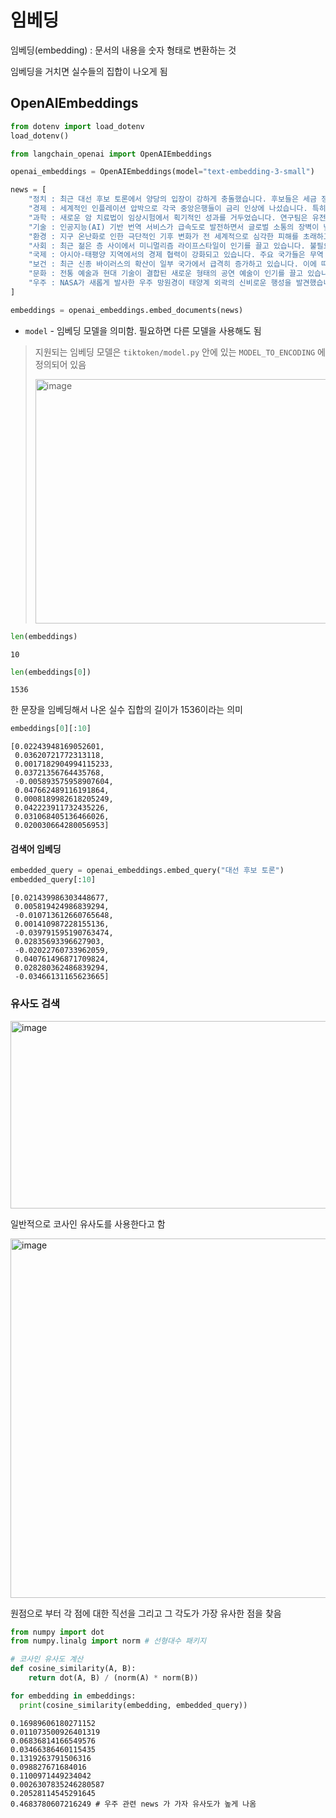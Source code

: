 ﻿# 임베딩

임베딩(embedding) : 문서의 내용을 숫자 형태로 변환하는 것

임베딩을 거치면 실수들의 집합이 나오게 됨

## OpenAIEmbeddings

```py
from dotenv import load_dotenv
load_dotenv()

from langchain_openai import OpenAIEmbeddings

openai_embeddings = OpenAIEmbeddings(model="text-embedding-3-small")

news = [
    "정치 : 최근 대선 후보 토론에서 양당의 입장이 강하게 충돌했습니다. 후보들은 세금 정책과 사회 복지 확대 여부를 두고 팽팽한 신경전을 벌였습니다. 전문가들은 이번 선거가 향후 10년간 정치 지형을 크게 변화시킬 것이라고 전망합니다.",
    "경제 : 세계적인 인플레이션 압박으로 각국 중앙은행들이 금리 인상에 나섰습니다. 특히 미국 연방준비제도는 예상보다 더 강력한 금리 인상을 단행하며 시장에 충격을 주었습니다. 이로 인해 주식과 채권 시장에서 대규모 매도세가 발생했습니다.",
    "과학 : 새로운 암 치료법이 임상시험에서 획기적인 성과를 거두었습니다. 연구팀은 유전자 편집 기술을 이용해 특정 암세포만을 표적으로 삼는 방법을 개발했습니다. 이 치료법이 상용화된다면 기존 치료법보다 부작용이 크게 줄어들 것으로 기대됩니다.",
    "기술 : 인공지능(AI) 기반 번역 서비스가 급속도로 발전하면서 글로벌 소통의 장벽이 낮아지고 있습니다. 최근 출시된 AI 번역기는 실시간으로 음성을 번역해주는 기능을 제공하며, 다양한 언어를 지원합니다. 이에 따라 다국적 비즈니스와 국제 회의의 효율성이 크게 향상될 것으로 보입니다.",
    "환경 : 지구 온난화로 인한 극단적인 기후 변화가 전 세계적으로 심각한 피해를 초래하고 있습니다. 북극 해빙이 급격히 녹고 있으며, 이로 인해 해수면 상승이 가속화되고 있습니다. 환경 단체들은 즉각적인 탄소 배출 감축이 필요하다고 경고하고 있습니다.",
    "사회 : 최근 젊은 층 사이에서 미니멀리즘 라이프스타일이 인기를 끌고 있습니다. 불필요한 물건을 줄이고 필수품만을 소유하는 이 방식은 스트레스 감소와 심리적 안정에 도움을 준다고 알려져 있습니다. 이에 따라 관련 제품과 서비스 시장도 확대되고 있습니다.",
    "국제 : 아시아-태평양 지역에서의 경제 협력이 강화되고 있습니다. 주요 국가들은 무역 장벽을 낮추고 공동 개발 프로젝트를 추진하며 상호 이익을 추구하고 있습니다. 그러나 중국과 미국 간의 갈등이 여전히 지역 안정에 큰 변수로 작용하고 있습니다.",
    "보건 : 최근 신종 바이러스의 확산이 일부 국가에서 급격히 증가하고 있습니다. 이에 따라 각국 정부는 예방접종 캠페인과 함께 강력한 방역 조치를 시행하고 있습니다. 보건 전문가들은 지속적인 모니터링과 빠른 대응이 필요하다고 강조하고 있습니다.",
    "문화 : 전통 예술과 현대 기술이 결합된 새로운 형태의 공연 예술이 인기를 끌고 있습니다. 디지털 기술을 활용한 무대 연출과 실시간 인터랙티브 요소가 관객의 몰입감을 높이고 있습니다. 이 같은 시도가 예술계에 신선한 변화를 가져오고 있습니다.",
    "우주 : NASA가 새롭게 발사한 우주 망원경이 태양계 외곽의 신비로운 행성을 발견했습니다. 과학자들은 이 행성의 대기에서 생명체의 존재를 암시하는 화합물을 발견했다고 발표했습니다. 이 발견은 우주 탐사에 새로운 이정표가 될 것으로 기대됩니다."
]

embeddings = openai_embeddings.embed_documents(news)
```

- `model` - 임베딩 모델을 의미함. 필요하면 다른 모델을 사용해도 됨

> 지원되는 임베딩 모델은 `tiktoken/model.py` 안에 있는 `MODEL_TO_ENCODING` 에 정의되어 있음
>
> <img width="476" height="391" alt="image" src="https://github.com/user-attachments/assets/588ee16d-d6b0-4bd4-b7b0-331392478305" />

```py
len(embeddings)
```

```
10
```

```py
len(embeddings[0])
```

```
1536
```

한 문장을 임베딩해서 나온 실수 집합의 길이가 1536이라는 의미

```py
embeddings[0][:10]
```

```
[0.02243948169052601,
 0.03620721772313118,
 0.0017182904994115233,
 0.03721356764435768,
 -0.005893575958907604,
 0.047662489116191864,
 0.0008189982618205249,
 0.042223911732435226,
 0.031068405136466026,
 0.020030664280056953]
```

#### 검색어 임베딩

```py
embedded_query = openai_embeddings.embed_query("대선 후보 토론")
embedded_query[:10]
```

```
[0.021439986303448677,
 0.005819424986839294,
 -0.010713612660765648,
 0.001410987228155136,
 -0.039791595190763474,
 0.02835693396627903,
 -0.02022760733962059,
 0.040761496871709824,
 0.028280362486839294,
 -0.03466131165623665]
```

### 유사도 검색

<img width="584" height="300" alt="image" src="https://github.com/user-attachments/assets/46c33545-b482-4d5f-8d8f-2a36df238bb0" />

일반적으로 코사인 유사도를 사용한다고 함

<img width="855" height="575" alt="image" src="https://github.com/user-attachments/assets/0d924748-9f37-498a-916a-4029e77d3978" />

원점으로 부터 각 점에 대한 직선을 그리고 그 각도가 가장 유사한 점을 찾음

```py
from numpy import dot
from numpy.linalg import norm # 선형대수 패키지

# 코사인 유사도 계산
def cosine_similarity(A, B):
    return dot(A, B) / (norm(A) * norm(B))

for embedding in embeddings:
  print(cosine_similarity(embedding, embedded_query))
```

```
0.16989606180271152
0.011073500926401319
0.06836814166549576
0.03466386460115435
0.1319263791506316
0.098827671684016
0.1100971449234042
0.0026307835246280587
0.20528114545291645
0.4683780607216249 # 우주 관련 news 가 가자 유사도가 높게 나옴
```
